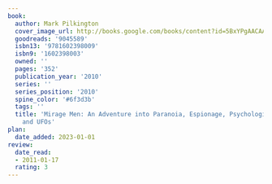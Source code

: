 ```yaml
---
book:
  author: Mark Pilkington
  cover_image_url: http://books.google.com/books/content?id=5BxYPgAACAAJ&printsec=frontcover&img=1&zoom=1&source=gbs_api
  goodreads: '9045589'
  isbn13: '9781602398009'
  isbn9: '1602398003'
  owned: ''
  pages: '352'
  publication_year: '2010'
  series: ''
  series_position: '2010'
  spine_color: '#6f3d3b'
  tags: ''
  title: 'Mirage Men: An Adventure into Paranoia, Espionage, Psychological Warfare,
    and UFOs'
plan:
  date_added: 2023-01-01
review:
  date_read:
  - 2011-01-17
  rating: 3
---
```

